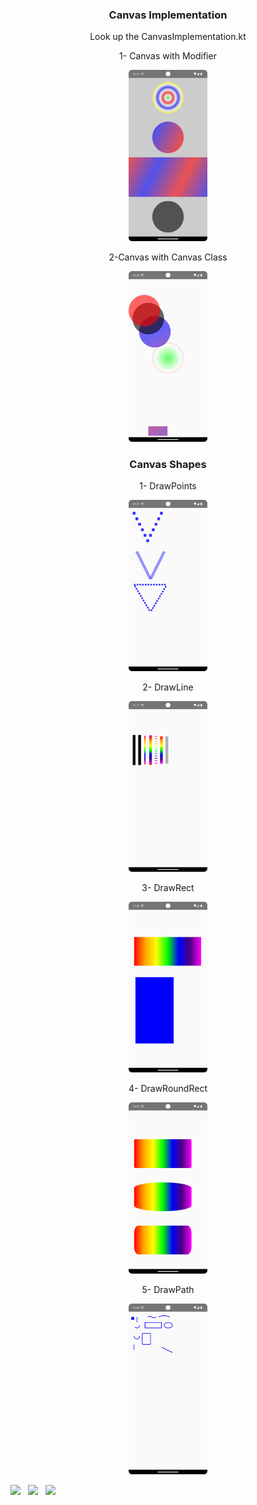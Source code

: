  
 

 <div align="center">
  
 ### Canvas Implementation
 
 Look up the CanvasImplementation.kt
 
  1- Canvas with Modifier
  
<!-- Açıklama veya başlık -->

<!--
first way to change pic size with html code
first way to change  pic size with html code
 <img src="images/canvasModifier" width="50%" height="50%"/>
-->
<!-- Resim etiketi -->

  <img src="images/canvasModifier.png" width="25%" height="25%"/>

  2-Canvas with Canvas Class 
  
<!-- Açıklama veya başlık -->
  <img src="images/canvasClass.png" width="25%" height="25%"/>

 ### Canvas Shapes
  
  1- DrawPoints

  <img src="images/Screenshot_20240114_012206.png" width="25%" height="25%"/>
    
 2- DrawLine
 
 <img src="images/drawLine.png" width="25%" height="25%"/>
  
 3- DrawRect
 
 <img src="images/drawRect.png" width="25%" height="25%"/>
 
  4- DrawRoundRect
 
 <img src="images/drawRoundRect.png" width="25%" height="25%"/>
 
  5- DrawPath
 
 <img src="images/drawPath.png" width="25%" height="25%"/>
</div>

  <p float="left">
  <img src="images/resim1.png" width="30%" />&nbsp;&nbsp;&nbsp;<img src="images/resim2.png" width="30%" />&nbsp;&nbsp;&nbsp;<img src="images/resim3.png" width="30%" />
</p> 
 
